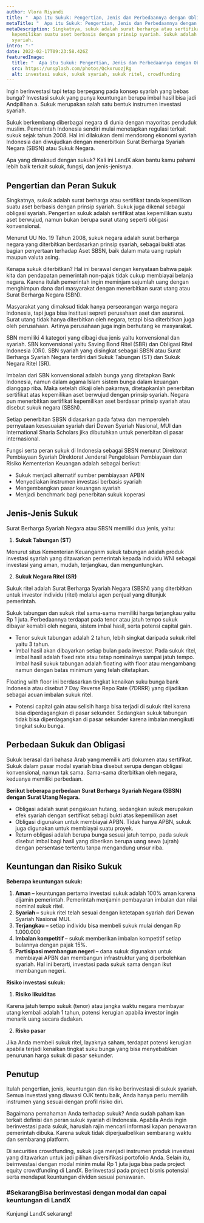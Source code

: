 ```yaml
---
author: Vlora Riyandi
title: "  Apa itu Sukuk: Pengertian, Jenis dan Perbedaannya dengan Obligasi"
metaTitle: "  Apa itu Sukuk: Pengertian, Jenis dan Perbedaannya dengan Obligasi"
metaDescription: Singkatnya, sukuk adalah surat berharga atau sertifikat tanda
  kepemilikan suatu aset berbasis dengan prinsip syariah. Sukuk adalah obligasi
  syariah.
intro: "-"
date: 2022-02-17T09:23:58.426Z
featuredImage:
  title: "  Apa itu Sukuk: Pengertian, Jenis dan Perbedaannya dengan Obligasi"
  src: https://unsplash.com/photos/QckxruozjRg
  alt: investasi sukuk, sukuk syariah, sukuk ritel, crowdfunding
---
```

Ingin berinvestasi tapi tetap berpegang pada konsep syariah yang bebas bunga? Investasi sukuk yang punya keuntungan berupa imbal hasil bisa jadi Andpilihan a. Sukuk merupakan salah satu bentuk instrumen investasi syariah.

Sukuk berkembang diberbagai negara di dunia dengan mayoritas penduduk muslim. Pemerintah Indonesia sendiri mulai menetapkan regulasi terkait sukuk sejak tahun 2008. Hal ini dilakukan demi mendorong ekonomi syariah Indonesia dan diwujudkan dengan menerbitkan Surat Berharga Syariah Negara (SBSN) atau Sukuk Negara.

Apa yang dimaksud dengan sukuk? Kali ini LandX akan bantu kamu pahami lebih baik terkait sukuk, fungsi, dan jenis-jenisnya.

## Pengertian dan Peran Sukuk

Singkatnya, sukuk adalah surat berharga atau sertifikat tanda kepemilikan suatu aset berbasis dengan prinsip syariah. Sukuk juga dikenal sebagai obligasi syariah. Pengertian sukuk adalah sertifikat atas kepemilikan suatu aset berwujud, namun bukan berupa surat utang seperti obligasi konvensional.

Menurut UU No. 19 Tahun 2008, sukuk negara adalah surat berharga negara yang diterbitkan berdasarkan prinsip syariah, sebagai bukti atas bagian penyertaan terhadap Aset SBSN, baik dalam mata uang rupiah maupun valuta asing.

Kenapa sukuk diterbitkan? Hal ini berawal dengan kenyataan bahwa pajak kita dan pendapatan pemerintah non-pajak tidak cukup membiayai belanja negara. Karena itulah pemerintah ingin meminjam sejumlah uang dengan menghimpun dana dari masyarakat dengan menerbitkan surat utang atau Surat Berharga Negara (SBN).

Masyarakat yang dimaksud tidak hanya perseorangan warga negara Indonesia, tapi juga bisa institusi sepreti perusahaan aset dan asuransi. Surat utang tidak hanya diterbitkan oleh negara, tetapi bisa diterbitkan juga oleh perusahaan. Artinya perusahaan juga ingin berhutang ke masyarakat.

SBN memiliki 4 kategori yang dibagi dua jenis yaitu konvensional dan syariah. SBN konvensional yaitu Saving Bond Ritel (SBR) dan Obligasi Ritel Indonesia (ORI). SBN syariah yang disingkat sebagai SBSN atau Surat Berharga Syariah Negara terdiri dari Sukuk Tabungan (ST) dan Sukuk Negara Ritel (SR).

Imbalan dari SBN konvensional adalah bunga yang ditetapkan Bank Indonesia, namun dalam agama Islam sistem bunga dalam keuangan dianggap riba. Maka setelah dikaji oleh pakarnya, ditetapkanlah penerbitan sertifikat atas kepemilikan aset berwujud dengan prinsip syariah. Negara pun menerbitkan sertifikat kepemilikan aset berdasar prinsip syariah atau disebut sukuk negara (SBSN). 

Setiap penerbitan SBSN didasarkan pada fatwa dan memperoleh pernyataan kesesuaian syariah dari Dewan Syariah Nasional, MUI dan International Sharia Scholars jika dibutuhkan untuk penerbitan di pasar internasional.

Fungsi serta peran sukuk di Indonesia sebagai SBSN menurut Direktorat Pembiayaan Syariah Direktorat Jenderal Pengelolaan Pembiayaan dan Risiko Kementerian Keuangan adalah sebagai berikut:

* Sukuk menjadi alternatif sumber pembiayaan APBN
* Menyediakan instrumen investasi berbasis syariah
* Mengembangkan pasar keuangan syariah
* Menjadi benchmark bagi penerbitan sukuk koperasi

## Jenis-Jenis Sukuk

Surat Berharga Syariah Negara atau SBSN memiliki dua jenis, yaitu:

1. **Sukuk Tabungan (ST)**

Menurut situs Kementerian Keuanganm sukuk tabungan adalah produk investasi syariah yang ditawarkan pemerintah kepada individu WNI sebagai investasi yang aman, mudah, terjangkau, dan menguntungkan.

2. **Sukuk Negara Ritel (SR)**

Sukuk ritel adalah Surat Berharga Syariah Negara (SBSN) yang diterbitkan untuk investor individu (ritel) melalui agen penjual yang ditunjuk pemerintah. 

Sukuk tabungan dan sukuk ritel sama-sama memiliki harga terjangkau yaitu Rp 1 juta. Perbedaannya terdapat pada tenor atau jatuh tempo sukuk dibayar kemabli oleh negara, sistem imbal hasil, serta potensi capital gain.

* Tenor sukuk tabungan adalah 2 tahun, lebih singkat daripada sukuk ritel yaitu 3 tahun.
* Imbal hasil akan dibayarkan setiap bulan pada investor. Pada sukuk ritel, imbal hasil adalah fixed rate atau tetap nominalnya sampai jatuh tempo. Imbal hasil sukuk tabungan adalah floating with floor atau mengambang namun dengan batas minimum yang telah ditetapkan.

Floating with floor ini berdasarkan tingkat kenaikan suku bunga bank Indonesia atau disebut 7 Day Reverse Repo Rate (7DRRR) yang dijadikan sebagai acuan imbalan sukuk ritel.

* Potensi capital gain atau selisih harga bisa terjadi di sukuk ritel karena bisa diperdagangkan di pasar sekunder. Sedangkan sukuk tabungan tidak bisa diperdagangkan di pasar sekunder karena imbalan mengikuti tingkat suku bunga.

## Perbedaan Sukuk dan Obligasi

Sukuk berasal dari bahasa Arab yang memilik arti dokumen atau sertifikat. Sukuk dalam pasar modal syariah bisa disebut serupa dengan obligasi konvensional, namun tak sama. Sama-sama diterbitkan oleh negara, keduanya memiliki perbedaan.

**Berikut beberapa perbedaan Surat Berharga Syariah Negara (SBSN) dengan Surat Utang Negara.**

* Obligasi adalah surat pengakuan hutang, sedangkan sukuk merupakan efek syariah dengan sertifikat sebagi bukti atas kepemilikan aset
* Obligasi digunakan untuk membiayai APBN. Tidak hanya APBN, sukuk juga digunakan untuk membiayai suatu proyek.
* Return obligasi adalah berupa bunga sesuai jatuh tempo, pada sukuk disebut imbal bagi hasil yang diberikan berupa uang sewa (ujrah) dengan persentase tertentu tanpa mengandung unsur riba.

## **Keuntungan dan Risiko Sukuk**

**Beberapa keuntungan sukuk:**

1. **Aman –** keuntungan pertama investasi sukuk adalah 100% aman karena dijamin pemerintah. Pemerintah menjamin pembayaran imbalan dan nilai nominal sukuk ritel.
2. **Syariah –** sukuk ritel telah sesuai dengan ketetapan syariah dari Dewan Syariah Nasional MUI.
3. **Terjangkau –** setiap individu bisa membeli sukuk mulai dengan Rp 1.000.000
4. **Imbalan kompetitif –** sukuk memberikan imbalan kompetitif setiap bulannya dengan pajak 15%.
5. **Partisipasi membangun negeri –** dana sukuk digunakan untuk membiayai APBN dan membangun infrastruktur yang diperbolehkan syariah. Hal ini berarti, investasi pada sukuk sama dengan ikut membangun negeri.

**Risiko investasi sukuk:**

1. **Risiko likuiditas**

Karena jatuh tempo sukuk (tenor) atau jangka waktu negara membayar utang kembali adalah 1 tahun, potensi kerugian apabila investor ingin menarik uang secara dadakan.

2. **Risko pasar**

Jika Anda membeli sukuk ritel, layaknya saham, terdapat potensi kerugian apabila terjadi kenaikan tingkat suku bunga yang bisa menyebabkan penurunan harga sukuk di pasar sekunder.

## Penutup

Itulah pengertian, jenis, keuntungan dan risiko berinvestasi di sukuk syariah. Semua investasi yang diawasi OJK tentu baik, Anda hanya perlu memilih instrumen yang sesuai dengan profil risiko diri. 

Bagaimana pemahaman Anda terhadap sukuk? Anda sudah paham kan terkait definisi dan peran sukuk syariah di Indonesia. Apabila Anda ingin berinvestasi pada sukuk, haruslah rajin mencari informasi kapan penawaran pemerintah dibuka. Karena sukuk tidak diperjualbelikan sembarang waktu dan sembarang platform.

Di securities crowdfunding, sukuk juga menjadi instrumen produk investasi yang ditawarkan untuk jadi pilihan diversifikasi portofolio Anda. Selain itu, beirnvestasi dengan modal minim mulai Rp 1 juta juga bisa pada project equity crowdfunding di LandX. Berinvestasi pada project bisnis potensial serta mendapat keuntungan dividen sesuai penawaran. 

### \#SekarangBisa berinvestasi dengan modal dan capai keuntungan di LandX

Kunjungi LandX sekarang!